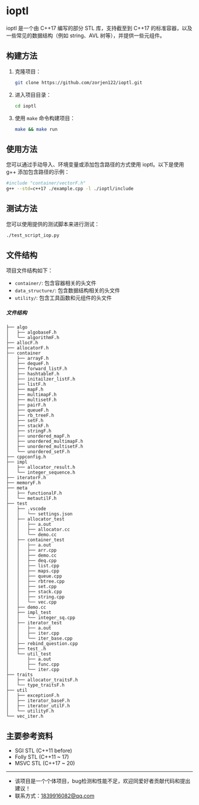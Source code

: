 # ioptl

ioptl 是一个由 C++17 编写的部分 STL 库，支持截至到 C++17 的标准容器，以及一些常见的数据结构（例如 string、AVL 树等），并提供一些元组件。

## 构建方法

1. 克隆项目：

   ```bash
   git clone https://github.com/zorjen122/ioptl.git
   ```

2. 进入项目目录：

   ```bash
   cd ioptl
   ```

3. 使用 `make` 命令构建项目：

   ```bash
   make && make run
   ```

## 使用方法

您可以通过手动导入、环境变量或添加包含路径的方式使用 ioptl。以下是使用 g++ 添加包含路径的示例：

```bash
#include "container/vectorF.h"
g++ --std=c++17 ./example.cpp -l ./ioptl/include
```

## 测试方法

您可以使用提供的测试脚本来进行测试：

```bash
./test_script_iop.py
```

## 文件结构

项目文件结构如下：

- `container/`: 包含容器相关的头文件
- `data_structure/`: 包含数据结构相关的头文件
- `utility/`: 包含工具函数和元组件的头文件

##### 文件结构

```
├── algo
│   ├── algobaseF.h
│   └── algorithmF.h
├── allocF.h
├── allocatorF.h
├── container
│   ├── arrayF.h
│   ├── dequeF.h
│   ├── forward_listF.h
│   ├── hashtableF.h
│   ├── initailzer_listF.h
│   ├── listF.h
│   ├── mapF.h
│   ├── multimapF.h
│   ├── multisetF.h
│   ├── pairF.h
│   ├── queueF.h
│   ├── rb_treeF.h
│   ├── setF.h
│   ├── stackF.h
│   ├── stringF.h
│   ├── unordered_mapF.h
│   ├── unordered_multimapF.h
│   ├── unordered_multisetF.h
│   └── unordered_setF.h
├── cppconfig.h
├── impl
│   ├── allocator_result.h
│   └── integer_sequence.h
├── iteratorF.h
├── memoryF.h
├── meta
│   ├── functionalF.h
│   └── metautilF.h
├── test
│   ├── .vscode
│   │   └── settings.json
│   ├── allocator_test
│   │   ├── a.out
│   │   ├── allocator.cc
│   │   └── demo.cc
│   ├── container_test
│   │   ├── a.out
│   │   ├── arr.cpp
│   │   ├── demo.cc
│   │   ├── deq.cpp
│   │   ├── list.cpp
│   │   ├── maps.cpp
│   │   ├── queue.cpp
│   │   ├── rbtree.cpp
│   │   ├── set.cpp
│   │   ├── stack.cpp
│   │   ├── string.cpp
│   │   └── vec.cpp
│   ├── demo.cc
│   ├── impl_test
│   │   └── integer_sq.cpp
│   ├── iterator_test
│   │   ├── a.out
│   │   ├── iter.cpp
│   │   └── iter_base.cpp
│   ├── rebind_question.cpp
│   ├── test_.h
│   └── util_test
│       ├── a.out
│       ├── func.cpp
│       └── iter.cpp
├── traits
│   ├── allocator_traitsF.h
│   └── type_traitsF.h
├── util
│   ├── exceptionF.h
│   ├── iterator_baseF.h
│   ├── iterator_utilF.h
│   └── utilityF.h
└── vec_iter.h
```

主要参考资料
---

- SGI STL (C++11 before)
- Folly STL (C++11 ~ 17)
- MSVC STL (C++17 ~ 20)



---

- 该项目是一个个体项目，bug检测和性能不足，欢迎同爱好者贡献代码和提出建议！
- 联系方式：1839916082@qq.com